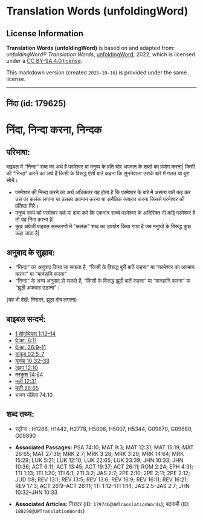 # Translation Words (unfoldingWord)

## License Information

**Translation Words (unfoldingWord)** is based on and adapted from: _unfoldingWord® Translation Words_, [unfoldingWord](https://unfoldingword.org/utw), 2022, which is licensed under a [CC BY-SA 4.0 license](https://creativecommons.org/licenses/by-sa/4.0/legalcode.en).

This markdown version (created `2025-10-16`) is provided under the same license.



--------------------------------

## निंदा (id: 179625)

निंदा, निन्दा करना, निन्दक
==========================

परिभाषा:
--------

बाइबल में “निन्दा” शब्द का अर्थ है परमेश्वर या मनुष्य के प्रति घोर अपमान के शब्दों का प्रयोग करना\| किसी की “निन्दा” करने का अर्थ है किसी के विरूद्ध ऐसी बातें कहना कि सुननेवाला उसके बारे में गलत या बुरा सोचें।

* परमेश्वर की निन्दा करने का अर्थ अधिकतर यह होता है कि परमेश्वर के बारे में असत्य बातें कह कर उस पर कलंक लगाना या उसका अपमान करना या अनैतिक व्यवहार करना जिससे परमेश्वर की प्रतिष्ठा गिरे।
* मनुष्य स्वयं को परमेश्वर कहे या दावा करे कि एकमात्र सच्चे परमेश्वर के अतिरिक्त भी कोई परमेश्वर है तो यह निंदा करना है\|
* कुछ अंग्रेजी बाइबल संस्करणों में "कलंक" शब्द का उपयोग किया गाया है जब मनुष्यों के विरूद्ध कुछ कहा जाता है\|

अनुवाद के सुझाव:
----------------

* “निन्दा” का अनुवाद किया जा सकता है, “किसी के विरूद्ध बुरी बातें कहना” या “परमेश्वर का अपमान करना” या “मानहानि करना”
* “निन्दा” के अन्य अनुवाद हो सकते हैं, “किसी के विरूद्ध झूठी बातें कहना” या “मानहानि करना” या “झूठी अफवाह उड़ाना”।

(यह भी देखें: निरादर, झूठा दोष लगाना)

बाइबल सन्दर्भ:
--------------

* [1 तीमुथियुस 1:12–14](https://ref.ly/1Tim0:0)
* [प्रे.का. 6:11](https://ref.ly/Acts6:11)
* [प्रे.का. 26:9–11](https://ref.ly/Acts26:9-Acts26:11)
* [याकूब 02:5–7](https://ref.ly/Jas2:5-Jas2:7)
* [यूहन्ना 10:32–33](https://ref.ly/John10:32-John10:33)
* [लूका 12:10](https://ref.ly/Luke12:10)
* [मरकुस 14:64](https://ref.ly/Mark14:64)
* [मत्ती 12:31](https://ref.ly/Matt12:31)
* [मत्ती 26:65](https://ref.ly/Matt26:65)
* भजन संहिता 74:10

शब्द तथ्य:
----------

* स्ट्रोंग्स : H1288, H1442, H2778, H5006, H5007, H5344, G09870, G09880, G09890

* **Associated Passages:** PSA 74:10; MAT 9:3; MAT 12:31; MAT 15:19; MAT 26:65; MAT 27:39; MRK 2:7; MRK 3:28; MRK 3:29; MRK 14:64; MRK 15:29; LUK 5:21; LUK 12:10; LUK 22:65; LUK 23:39; JHN 10:33; JHN 10:36; ACT 6:11; ACT 13:45; ACT 19:37; ACT 26:11; ROM 2:24; EPH 4:31; 1TI 1:13; 1TI 1:20; 1TI 6:1; 2TI 3:2; JAS 2:7; 2PE 2:10; 2PE 2:11; 2PE 2:12; JUD 1:8; REV 13:1; REV 13:5; REV 13:6; REV 16:9; REV 16:11; REV 16:21; REV 17:3; ACT 26:9–ACT 26:11; 1TI 1:12–1TI 1:14; JAS 2:5–JAS 2:7; JHN 10:32–JHN 10:33
* **Associated Articles:** निरादर (ID: `179746@UWTranslationWords`); बदनामी (ID: `180298@UWTranslationWords`)

